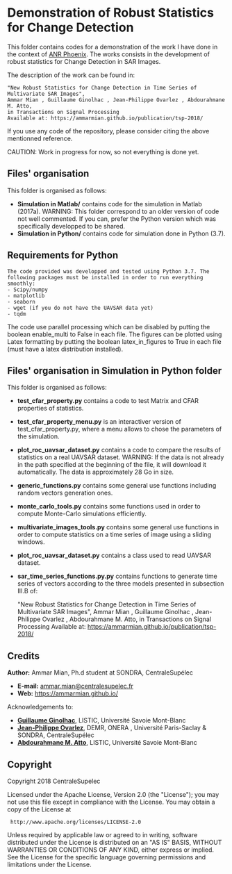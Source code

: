 # Demonstration of Robust Statistics for Change Detection

This folder contains codes for a demonstration of the work I have done in the context of [ANR Phoenix](http://am.atto.free.fr/index_phoenix.htm).
The works consists in the development of robust statistics for Change Detection in SAR Images.

The description of the work can be found in:

	"New Robust Statistics for Change Detection in Time Series of Multivariate SAR Images",
	Ammar Mian , Guillaume Ginolhac , Jean-Philippe Ovarlez , Abdourahmane M. Atto,
	in Transactions on Signal Processing
	Available at: https://ammarmian.github.io/publication/tsp-2018/

If you use any code of the repository, please consider citing the above mentionned reference.

CAUTION: Work in progress for now, so not everything is done yet.

## Files' organisation

This folder is organised as follows:
 - **Simulation in Matlab/** contains code for the simulation in Matlab (2017a).
 	WARNING: This folder correspond to an older version of code not well commented. If you can, prefer the Python version which was specifically
 	developped to be shared.
 - **Simulation in Python/** contains code for simulation done in Python (3.7).


## Requirements for Python
	The code provided was developped and tested using Python 3.7. The following packages must be installed in order to run everything smoothly:
	- Scipy/numpy
	- matplotlib
	- seaborn
	- wget (if you do not have the UAVSAR data yet)
	- tqdm

The code use parallel processing which can be disabled by putting the boolean enable_multi to False in each file.
The figures can be plotted using Latex formatting by putting the boolean latex_in_figures to True in each file (must have a latex distribution installed).

## Files' organisation in Simulation in Python folder

This folder is organised as follows:
 - **test_cfar_property.py** contains a code to test Matrix and CFAR properties of statistics.
 - **test_cfar_property_menu.py** is an interactiver version of test_cfar_property.py, where a menu allows to chose the parameters of the simulation.
 - **plot_roc_uavsar_dataset.py** contains a code to compare the results of statistics on a real UAVSAR dataset.
 	 WARNING: If the data is not already in the path specified at the beginning of the file, it will download it automatically.
 	 		  The data is approximately 28 Go in size.
 - **generic_functions.py** contains some general use functions including random vectors generation ones.
 - **monte_carlo_tools.py** contains some functions used in order to compute Monte-Carlo simulations efficiently.
 - **multivariate_images_tools.py** contains some general use functions in order to compute statistics on a time series 
 	of image using a sliding windows.
 - **plot_roc_uavsar_dataset.py** contains a class used to read UAVSAR dataset.
 - **sar_time_series_functions.py.py** contains functions to generate time series of vectors according to the three models presented in subsection III.B of:

	"New Robust Statistics for Change Detection in Time Series of Multivariate SAR Images",
	Ammar Mian , Guillaume Ginolhac , Jean-Philippe Ovarlez , Abdourahmane M. Atto,
	in Transactions on Signal Processing
	Available at: https://ammarmian.github.io/publication/tsp-2018/


## Credits
**Author:** Ammar Mian, Ph.d student at SONDRA, CentraleSupélec
 - **E-mail:** ammar.mian@centralesupelec.fr
 - **Web:** https://ammarmian.github.io/
 
 Acknowledgements to:
 - [**Guillaume Ginolhac**](https://www.listic.univ-smb.fr/presentation/membres/enseignants-chercheurs/guillaume-ginolhac/), LISTIC, Université Savoie Mont-Blanc
 - [**Jean-Philippe Ovarlez**](http://www.jeanphilippeovarlez.com/), DEMR, ONERA , Université Paris-Saclay  & SONDRA, CentraleSupélec
 - [**Abdourahmane M. Atto**](http://am.atto.free.fr/), LISTIC, Université Savoie Mont-Blanc

 
## Copyright
 
 Copyright 2018 CentraleSupelec

 Licensed under the Apache License, Version 2.0 (the "License");
 you may not use this file except in compliance with the License.
 You may obtain a copy of the License at

     http://www.apache.org/licenses/LICENSE-2.0

 Unless required by applicable law or agreed to in writing, software
 distributed under the License is distributed on an "AS IS" BASIS,
 WITHOUT WARRANTIES OR CONDITIONS OF ANY KIND, either express or implied.
 See the License for the specific language governing permissions and
 limitations under the License.

